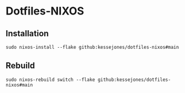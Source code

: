 # Dotfiles-NIXOS

## Installation

```shell
sudo nixos-install --flake github:kessejones/dotfiles-nixos#main
```

## Rebuild

```shell
sudo nixos-rebuild switch --flake github:kessejones/dotfiles-nixos#main
```
